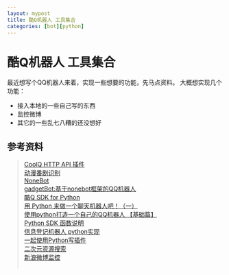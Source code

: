 ```yaml
---
layout: mypost
title: 酷Q机器人 工具集合
categories: [bot][python]
---
```


# 酷Q机器人 工具集合

最近想写个QQ机器人来着，实现一些想要的功能，先马点资料。
大概想实现几个功能：
* 接入本地的一些自己写的东西
* 监控微博<br>
* 其它的一些乱七八糟的还没想好


## 参考资料

> [CoolQ HTTP API 插件](https://github.com/richardchien/coolq-http-api)<br>
> [动漫番剧识别](https://github.com/ZCchann/coolq-trace_anime)<br>
> [NoneBot](https://github.com/richardchien/nonebot)<br>
> [gadgetBot:基于nonebot框架的QQ机器人](https://github.com/amongtheflowers/gadgetBot)<br>
> [酷Q SDK for Python](https://github.com/crud-boy/cqp-sdk-for-py37-native)<br>
> [用 Python 来做一个聊天机器人吧！（一）](https://zhuanlan.zhihu.com/p/78714067)<br>
> [使用python打造一个自己的QQ机器人 【基础篇】](https://zhuanlan.zhihu.com/p/96892167)<br>
> [Python SDK 函数说明](https://cqp.cc/forum.php?mod=viewthread&tid=30300&highlight=Python)<br>
> [信息登记机器人 python实现](https://cqp.cc/forum.php?mod=viewthread&tid=44240&highlight=python)<br>
> [一起使用Python写插件](https://cqp.cc/t/20447)<br>
> [二次元资源搜索](https://cqp.cc/t/45382)<br>
> [新浪微博监控](https://cqp.cc/t/38128)<br>
> []()<br>